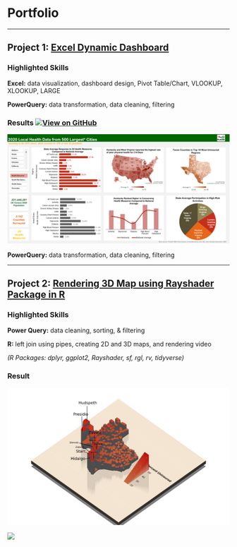 # Portfolio

---

## Project 1: [Excel Dynamic Dashboard](https://github.com/pammoon14/500-Cities-Project)
### Highlighted Skills
**Excel:** data visualization, dashboard design, Pivot Table/Chart, VLOOKUP, XLOOKUP, LARGE

**PowerQuery:** data transformation, data cleaning, filtering

### Results [![View on GitHub](https://img.shields.io/badge/GitHub-View_on_GitHub-blue?logo=GitHub)](https://github.com/pammoon14/500-Cities-Project)
![](https://github.com/pammoon14/500-Cities-Project/blob/main/image/Screenshot_500_Cities_Project_Dashboard.png)

**PowerQuery:** data transformation, data cleaning, filtering

---
## Project 2: [Rendering 3D Map using Rayshader Package in R](https://github.com/pammoon14/Texas3D)

### Highlighted Skills
**Power Query:** data cleaning, sorting, & filtering

**R:** left join using pipes, creating 2D and 3D maps, and rendering video

*(R Packages: dplyr, ggplot2, Rayshader, sf, rgl, rv, tidyverse)*   

### Result

![](https://github.com/pammoon14/Texas3D/blob/main/image/3D_labeled_screenshot_uninsured_map.png)

![](https://github.com/pammoon14/Texas3D/blob/main/video/GIF_Texas3D_video1.gif)

